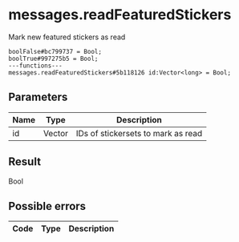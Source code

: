 # messages.readFeaturedStickers
Mark new featured stickers as read

```
boolFalse#bc799737 = Bool;
boolTrue#997275b5 = Bool;
---functions---
messages.readFeaturedStickers#5b118126 id:Vector<long> = Bool;
```

## Parameters
| Name | Type | Description |
| ---- | :----: | ----------- |
| id | Vector<long> | IDs of stickersets to mark as read |


## Result
Bool

## Possible errors
| Code | Type | Description |
| ---- | :----: | ----------- |

